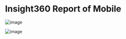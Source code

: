 # Insight360 Report  of Mobile

![image](https://github.com/user-attachments/assets/52524887-f236-496f-957b-bc2957faabc2)

![image](https://github.com/user-attachments/assets/994a6369-a745-46b6-878c-b3b1d9b23455)
